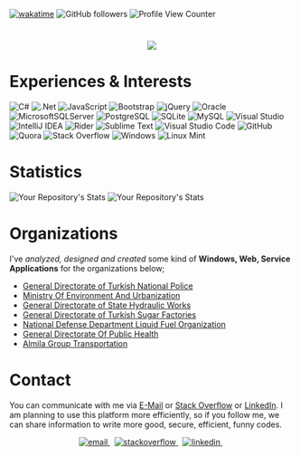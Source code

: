 [![wakatime](https://wakatime.com/badge/user/5e5e2302-4feb-4aa0-be3d-f976ea06173d.svg)](https://wakatime.com/@5e5e2302-4feb-4aa0-be3d-f976ea06173d) ![GitHub followers](https://img.shields.io/github/followers/coderserdar?style=social) ![Profile View Counter](https://komarev.com/ghpvc/?username=coderserdar)
<!-- <a href="https://stackoverflow.com/users/17190208/serdar-gul" target="_blank">
<img alt="StackOverflow"
src="https://stackoverflow-badge.vercel.app/?userID=17190208" />
</a> -->

<h1 align="center">
  <a href="https://git.io/typing-svg">
    <img src="https://readme-typing-svg.herokuapp.com/?lines=Hi+everybody,+👋👋;I+am+Serdar&center=true&size=25">
  </a>
</h1>

# Experiences & Interests

![C#](https://img.shields.io/badge/c%23-%23239120.svg?style=for-the-badge&logo=c-sharp&logoColor=white) ![.Net](https://img.shields.io/badge/.NET-5C2D91?style=for-the-badge&logo=.net&logoColor=white) ![JavaScript](https://img.shields.io/badge/javascript-%23323330.svg?style=for-the-badge&logo=javascript&logoColor=%23F7DF1E) ![Bootstrap](https://img.shields.io/badge/bootstrap-%23563D7C.svg?style=for-the-badge&logo=bootstrap&logoColor=white) ![jQuery](https://img.shields.io/badge/jquery-%230769AD.svg?style=for-the-badge&logo=jquery&logoColor=white) ![Oracle](https://img.shields.io/badge/Oracle-F80000?style=for-the-badge&logo=oracle&logoColor=white) 
![MicrosoftSQLServer](https://img.shields.io/badge/Microsoft%20SQL%20Server-CC2927?style=for-the-badge&logo=microsoft%20sql%20server&logoColor=white) ![PostgreSQL](https://img.shields.io/badge/postgresql-%23316192.svg?style=for-the-badge&logo=postgresql&logoColor=white) ![SQLite](https://img.shields.io/badge/sqlite-%2307405e.svg?style=for-the-badge&logo=sqlite&logoColor=white) ![MySQL](https://img.shields.io/badge/mysql-%2300f.svg?style=for-the-badge&logo=mysql&logoColor=white)
![Visual Studio](https://img.shields.io/badge/Visual%20Studio-5C2D91.svg?style=for-the-badge&logo=visual-studio&logoColor=white) ![IntelliJ IDEA](https://img.shields.io/badge/IntelliJIDEA-000000.svg?style=for-the-badge&logo=intellij-idea&logoColor=white) ![Rider](https://img.shields.io/badge/Rider-000000.svg?style=for-the-badge&logo=Rider&logoColor=white&color=black&labelColor=crimson) ![Sublime Text](https://img.shields.io/badge/sublime_text-%23575757.svg?style=for-the-badge&logo=sublime-text&logoColor=important) ![Visual Studio Code](https://img.shields.io/badge/Visual%20Studio%20Code-0078d7.svg?style=for-the-badge&logo=visual-studio-code&logoColor=white)
![GitHub](https://img.shields.io/badge/github-%23121011.svg?style=for-the-badge&logo=github&logoColor=white) ![Quora](https://img.shields.io/badge/Quora-%23B92B27.svg?style=for-the-badge&logo=Quora&logoColor=white) ![Stack Overflow](https://img.shields.io/badge/-Stackoverflow-FE7A16?style=for-the-badge&logo=stack-overflow&logoColor=white)
![Windows](https://img.shields.io/badge/Windows-0078D6?style=for-the-badge&logo=windows&logoColor=white) ![Linux Mint](https://img.shields.io/badge/Linux%20Mint-87CF3E?style=for-the-badge&logo=Linux%20Mint&logoColor=white)

# Statistics

![Your Repository's Stats](https://github-readme-stats.vercel.app/api/top-langs/?username=coderserdar&theme=blue-green)  ![Your Repository's Stats](https://github-readme-stats.vercel.app/api?username=coderserdar&show_icons=true)

# Organizations

I've *analyzed, designed and created* some kind of **Windows, Web, Service Applications** for the organizations below;

- [General Directorate of Turkish National Police](https://www.egm.gov.tr/)
- [Ministry Of Environment And Urbanization](https://csb.gov.tr/)
- [General Directorate of State Hydraulic Works](https://www.dsi.gov.tr/)
- [General Directorate of Turkish Sugar Factories](https://www.turkseker.gov.tr/)
- [National Defense Department Liquid Fuel Organization](https://www.ant.gov.tr/)
- [General Directorate Of Public Health](https://hsgm.saglik.gov.tr/tr/)
- [Almila Group Transportation](https://www.almilagrup.com.tr/)
   
# Contact

You can communicate with me via 
[E-Mail](mailto:serdargul@outlook.com) or [Stack Overflow](https://stackoverflow.com/users/17190208/serdar-gul) or [LinkedIn](https://www.linkedin.com/in/serdar-g%C3%BCl-ba5352126/). I am planning to use this platform more efficiently, so if you follow me, we can share information to write more good, secure, efficient, funny codes.

<p align="center">

<a href="mailto:serdargul@outlook.com" target="_blank">
<img src=https://img.shields.io/badge/Microsoft_Outlook-0078D4?style=for-the-badge&logo=microsoft-outlook&logoColor=white alt=email style="margin-bottom: 5px;" />
</a> &nbsp;
  
<a href="https://stackoverflow.com/users/17190208/serdar-gul" target="_blank">
<img src=https://img.shields.io/badge/-Stackoverflow-FE7A16?style=for-the-badge&logo=stack-overflow&logoColor=white alt=stackoverflow style="margin-bottom: 5px;" />
</a> &nbsp;

<a href="https://www.linkedin.com/in/serdar-g%C3%BCl-ba5352126/" target="_blank">
<img src=https://img.shields.io/badge/linkedin-%230077B5.svg?style=for-the-badge&logo=linkedin&logoColor=white alt=linkedin style="margin-bottom: 5px;" />
</a> &nbsp;

</p>
